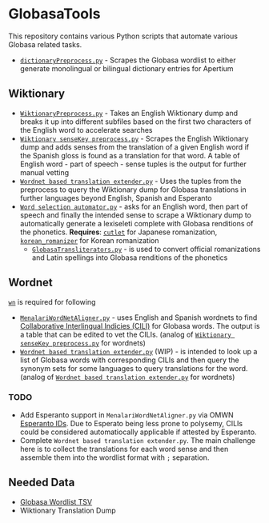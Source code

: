 # GlobasaTools

This repository contains various Python scripts that automate various Globasa related tasks.

- [`dictionaryPreprocess.py`](dictionaryPreprocess.py) - Scrapes the Globasa wordlist to either generate monolingual or bilingual dictionary entries for Apertium
## Wiktionary
- [`WiktionaryPreprocess.py`](WiktionaryPreprocess.py) - Takes an English Wiktionary dump and breaks it up into different subfiles based on the first two characters of the English word to accelerate searches
- [`Wiktionary senseKey preprocess.py`](Wiktionary%20senseKey%20preprocess.py) - Scrapes the English Wiktionary dump and adds senses from the translation of a given English word if the Spanish gloss is found as a translation for that word. A table of English word - part of speech - sense tuples is the output for further manual vetting
- [`Wordnet based translation extender.py`](Wordnet%20based%20translation%20extender.py) - Uses the tuples from the preprocess to query the Wiktionary dump for Globasa translations in further languages beyond English, Spanish and Esperanto
- [`Word selection automator.py`](Word%20selection%20automator.py) - asks for an English word, then part of speech and finally the intended sense to scrape a Wiktionary dump to automatically generate a lexiseleti complete with Globasa renditions of the phonetics. **Requires**: [`cutlet`](https://github.com/polm/cutlet) for Japanese romanization, [`korean_romanizer`](https://github.com/osori/korean-romanizer) for Korean romanization
  - [`GlobasaTransliterators.py`](GlobasaTransliterators.py) - is used to convert official romanizations and Latin spellings into Globasa renditions of the phonetics

## Wordnet
[`wn`](https://github.com/goodmami/wn) is required for following
- [`MenalariWordNetAligner.py`](MenalariWordNetAligner.py) - uses English and Spanish wordnets to find [Collaborative Interlingual Indicies (CILI)](https://compling.upol.cz/omw/ili) for Globasa words. The output is a table that can be edited to vet the CILIs. (analog of [`Wiktionary senseKey preprocess.py`](Wiktionary%20senseKey%20preprocess.py) for wordnets)
- [`Wordnet based translation extender.py`](Wordnet%20based%20translation%20extender.py) (WIP) - is intended to look up a list of Globasa words with corresponding CILIs and then query the synonym sets for some languages to query translations for the word. (analog of [`Wordnet based translation extender.py`](Wordnet%20based%20translation%20extender.py) for wordnets)

### TODO
- Add Esperanto support in `MenalariWordNetAligner.py` via OMWN [Esperanto IDs](https://github.com/omwn/omw-data/blob/main/wns/wikt/wn-wikt-epo.tab). Due to Esperato being less prone to polysemy, CILIs could be considered automatiocally applicable if attested by Esperanto.
- Complete `Wordnet based translation extender.py`. The main challenge here is to collect the translations for each word sense and then assemble them into the wordlist format with `;` separation.

## Needed Data

- [Globasa Wordlist TSV](https://cdn.globasa.net/api2/word-list.tsv)
- Wiktionary Translation Dump
